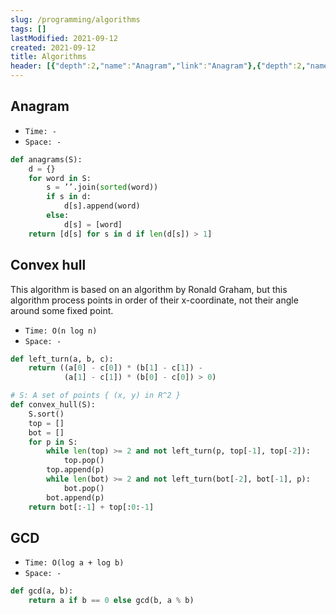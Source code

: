 ```yaml
---
slug: /programming/algorithms
tags: []
lastModified: 2021-09-12
created: 2021-09-12
title: Algorithms
header: [{"depth":2,"name":"Anagram","link":"Anagram"},{"depth":2,"name":"Convex hull","link":"Convex-hull"},{"depth":2,"name":"GCD","link":"GCD"}]
---
```


## Anagram
- `Time: -`
- `Space: -`

```python
def anagrams(S):
    d = {}
    for word in S:
        s = ’’.join(sorted(word))
        if s in d:
            d[s].append(word)
        else:
            d[s] = [word]
    return [d[s] for s in d if len(d[s]) > 1]

```

## Convex hull
This algorithm is based on an algorithm by Ronald Graham, but this algorithm process points in order of their x-coordinate, not their angle around some fixed point.

- `Time: O(n log n)`
- `Space: -`

```python
def left_turn(a, b, c):
    return ((a[0] - c[0]) * (b[1] - c[1]) -
            (a[1] - c[1]) * (b[0] - c[0]) > 0)

# S: A set of points { (x, y) in R^2 }
def convex_hull(S):
    S.sort()
    top = []
    bot = []
    for p in S:
        while len(top) >= 2 and not left_turn(p, top[-1], top[-2]):
            top.pop()
        top.append(p)
        while len(bot) >= 2 and not left_turn(bot[-2], bot[-1], p):
            bot.pop()
        bot.append(p)
    return bot[:-1] + top[:0:-1]
```


## GCD

- `Time: O(log a + log b)`
- `Space: -`

```python
def gcd(a, b):
    return a if b == 0 else gcd(b, a % b)
```